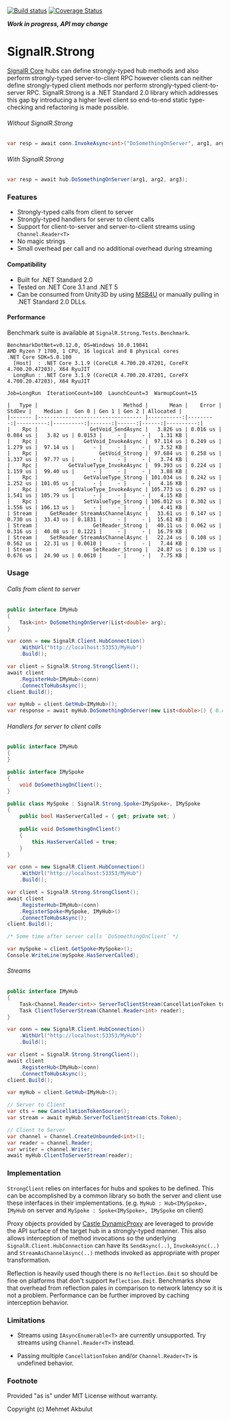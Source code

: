 [![Build status](https://ci.appveyor.com/api/projects/status/w2grsvnercr66p95/branch/master?svg=true)](https://ci.appveyor.com/project/mehmetakbulut/signalr-strong/branch/master)
[![Coverage Status](https://coveralls.io/repos/github/mehmetakbulut/SignalR.Strong/badge.svg?branch=master)](https://coveralls.io/github/mehmetakbulut/SignalR.Strong?branch=master)

_**Work in progress, API may change**_

# SignalR.Strong

[SignalR Core](https://docs.microsoft.com/en-us/aspnet/core/signalr/introduction?view=aspnetcore-3.1) hubs can define strongly-typed hub methods and also perform strongly-typed server-to-client RPC however clients can neither define strongly-typed client methods nor perform strongly-typed client-to-server RPC.
SignalR.Strong is a .NET Standard 2.0 library which addresses this gap by introducing a higher level client so end-to-end static type-checking and refactoring is made possible.

###### Without SignalR.Strong

```c#
var resp = await conn.InvokeAsync<int>("DoSomethingOnServer", arg1, arg2, arg3);
```

###### With SignalR.Strong

```c#
var resp = await hub.DoSomethingOnServer(arg1, arg2, arg3);
```

### Features

- Strongly-typed calls from client to server
- Strongly-typed handlers for server to client calls
- Support for client-to-server and server-to-client streams using `Channel.Reader<T>`
- No magic strings
- Small overhead per call and no additional overhead during streaming

#### Compatibility

- Built for .NET Standard 2.0
- Tested on .NET Core 3.1 and .NET 5
- Can be consumed from Unity3D by using [MSB4U](https://github.com/microsoft/MSBuildForUnity) or manually pulling in .NET Standard 2.0 DLLs. 

#### Performance

Benchmark suite is available at `SignalR.Strong.Tests.Benchmark`.

```
BenchmarkDotNet=v0.12.0, OS=Windows 10.0.19041
AMD Ryzen 7 1700, 1 CPU, 16 logical and 8 physical cores
.NET Core SDK=5.0.100
  [Host]  : .NET Core 3.1.9 (CoreCLR 4.700.20.47201, CoreFX 4.700.20.47203), X64 RyuJIT
  LongRun : .NET Core 3.1.9 (CoreCLR 4.700.20.47201, CoreFX 4.700.20.47203), X64 RyuJIT

Job=LongRun  IterationCount=100  LaunchCount=3  WarmupCount=15  

|   Type |                            Method |       Mean |    Error |    StdDev |    Median |  Gen 0 | Gen 1 | Gen 2 | Allocated |
|------- |---------------------------------- |-----------:|---------:|----------:|----------:|-------:|------:|------:|----------:|
|    Rpc |                 GetVoid_SendAsync |   3.826 us | 0.016 us |  0.084 us |   3.82 us | 0.0153 |     - |     - |   1.31 KB |
|    Rpc |               GetVoid_InvokeAsync |  97.114 us | 0.249 us |  1.279 us |  97.14 us |      - |     - |     - |   3.52 KB |
|    Rpc |                    GetVoid_Strong |  97.684 us | 0.258 us |  1.337 us |  97.77 us |      - |     - |     - |   3.74 KB |
|    Rpc |          GetValueType_InvokeAsync |  99.393 us | 0.224 us |  1.159 us |  99.40 us |      - |     - |     - |   3.88 KB |
|    Rpc |               GetValueType_Strong | 101.034 us | 0.242 us |  1.252 us | 101.05 us |      - |     - |     - |   4.16 KB |
|    Rpc |          SetValueType_InvokeAsync | 105.773 us | 0.297 us |  1.541 us | 105.79 us |      - |     - |     - |   4.15 KB |
|    Rpc |               SetValueType_Strong | 106.012 us | 0.302 us |  1.556 us | 106.13 us |      - |     - |     - |   4.41 KB |
| Stream |    GetReader_StreamAsChannelAsync |   33.61 us | 0.147 us |  0.730 us |  33.43 us | 0.1831 |     - |     - |  15.61 KB |
| Stream |                  GetReader_Strong |   40.11 us | 0.062 us |  0.316 us |  40.08 us | 0.1221 |     - |     - |  16.79 KB |
| Stream |    SetReader_StreamAsChannelAsync |   22.24 us | 0.108 us |  0.562 us |  22.31 us | 0.0610 |     - |     - |   7.44 KB |
| Stream |                  SetReader_Strong |   24.87 us | 0.130 us |  0.676 us |  24.90 us | 0.0610 |     - |     - |   7.75 KB |
```

### Usage

###### Calls from client to server

```c#
public interface IMyHub
{
    Task<int> DoSomethingOnServer(List<double> arg);
}

var conn = new SignalR.Client.HubConnection()
    .WithUrl("http://localhost:53353/MyHub")
    .Build();

var client = SignalR.Strong.StrongClient();
await client
    .RegisterHub<IMyHub>(conn)
    .ConnectToHubsAsync();
client.Build();

var myHub = client.GetHub<IMyHub>();
var response = await myHub.DoSomethingOnServer(new List<double>() { 0.4, 0.2 });
```

###### Handlers for server to client calls

```c#
public interface IMyHub
{
}

public interface IMySpoke
{
    void DoSomethingOnClient();
}

public class MySpoke : SignalR.Strong.Spoke<IMySpoke>, IMySpoke
{
    public bool HasServerCalled = { get; private set; }
    
    public void DoSomethingOnClient()
    {
        this.HasServerCalled = true;
    }
}

var conn = new SignalR.Client.HubConnection()
    .WithUrl("http://localhost:53353/MyHub")
    .Build();

var client = SignalR.Strong.StrongClient();
await client
    .RegisterHub<IMyHub>(conn)
    .RegisterSpoke<MySpoke, IMyHub>()
    .ConnectToHubsAsync();
client.Build();

/* Some time after server calls `DoSomethingOnClient` */

var mySpoke = client.GetSpoke<MySpoke>();
Console.WriteLine(mySpoke.HasServerCalled);
```

###### Streams

```c#
public interface IMyHub
{
    Task<Channel.Reader<int>> ServerToClientStream(CancellationToken token);
    Task ClientToServerStream(Channel.Reader<int> reader);
}

var conn = new SignalR.Client.HubConnection()
    .WithUrl("http://localhost:53353/MyHub")
    .Build();

var client = SignalR.Strong.StrongClient();
await client
    .RegisterHub<IMyHub>(conn)
    .ConnectToHubsAsync();
client.Build();

var myHub = client.GetHub<IMyHub>();

// Server to Client
var cts = new CancellationTokenSource();
var stream = await myHub.ServerToClientStream(cts.Token);

// Client to Server
var channel = Channel.CreateUnbounded<int>();
var reader = channel.Reader;
var writer = channel.Writer;
await myHub.ClientToServerStream(reader);
```

### Implementation

`StrongClient` relies on interfaces for hubs and spokes to be defined.
This can be accomplished by a common library so both the server and client use these interfaces in their implementations.
(e.g. `MyHub : Hub<IMySpoke>, IMyHub` on server and `MySpoke : Spoke<IMySpoke>, IMySpoke` on client)

Proxy objects provided by [Castle DynamicProxy](https://www.castleproject.org/projects/dynamicproxy/) are leveraged to provide the API surface of the target hub in a strongly-typed manner.
This also allows interception of method invocations so the underlying `SignalR.Client.HubConnection` can have its `SendAsync(..)`, `InvokeAsync(..)` and `StreamAsChannelAsync(..)` methods invoked as appropriate with proper transformation.

Reflection is heavily used though there is no `Reflection.Emit` so should be fine on platforms that don't support `Reflection.Emit`.
Benchmarks show that overhead from reflection pales in comparison to network latency so it is not a problem. Performance can be further improved by caching interception behavior.  

### Limitations

- Streams using `IAsyncEnumerable<T>` are currently unsupported. Try streams using `Channel.Reader<T>` instead.

- Passing multiple `CancellationToken` and/or `Channel.Reader<T>` is undefined behavior.


### Footnote

Provided "as is" under MIT License without warranty.

Copyright (c) Mehmet Akbulut

